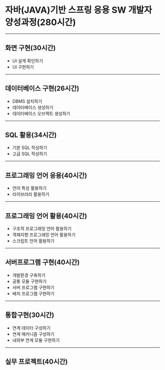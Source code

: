# 자바(JAVA)기반 스프링 응용 SW 개발자 양성과정(280시간)
* * * 
## 화면 구현(30시간)
- UI 설계 확인하기
- UI 구현하기
	
* * * 
## 데이터베이스 구현(26시간)
- DBMS 설치하기
- 데이터베이스 생성하기
- 데이터베이스 오브젝트 생성하기

* * * 
## SQL 활용(34시간)
- 기본 SQL 작성하기
- 고급 SQL 작성하기

* * * 
## 프로그래밍 언어 응용(40시간)
- 언어 특성 활용하기
- 라이브러리 활용하기

* * * 
## 프로그래밍 언어 활용(40시간)
- 구조적 프로그래밍 언어 활용하기 
- 객체지향 프로그래밍 언어 활용하기
- 스크립트 언어 활용하기

* * * 
## 서버프로그램 구현(40시간)
- 개발환경 구축하기
- 공통 모듈 구현하기
- 서버 프로그램 구현하기
- 배치 프로그램 구현하기 

* * * 
## 통합구현(30시간)
- 연계 데이터 구성하기
- 연계 매커니즘 구성하기
- 내외부 연계 모듈 구현하기

* * * 
## 실무 프로젝트(40시간)